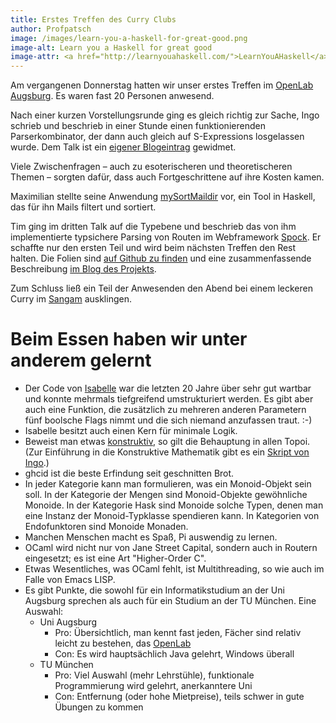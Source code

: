 ```yaml
---
title: Erstes Treffen des Curry Clubs
author: Profpatsch
image: /images/learn-you-a-haskell-for-great-good.png
image-alt: Learn you a Haskell for great good
image-attr: <a href="http://learnyouahaskell.com/">LearnYouAHaskell</a> (CC BY-NC-SA)
---
```


Am vergangenen Donnerstag hatten wir unser erstes Treffen im [OpenLab Augsburg][ola]. Es waren fast 20 Personen anwesend.

Nach einer kurzen Vorstellungsrunde ging es gleich richtig zur Sache, Ingo schrieb und beschrieb in einer Stunde einen funktionierenden Parserkombinator, der dann auch gleich auf S-Expressions losgelassen wurde. Dem Talk ist ein [eigener Blogeintrag][curry-parser] gewidmet.

Viele Zwischenfragen – auch zu esoterischeren und theoretischeren Themen – sorgten dafür, dass auch Fortgeschrittene auf ihre Kosten kamen.

Maximilian stellte seine Anwendung [mySortMaildir][msm] vor, ein Tool in Haskell, das für ihn Mails filtert und sortiert.

Tim ging im dritten Talk auf die Typebene und beschrieb das von ihm implementierte typsichere Parsing von Routen im Webframework [Spock][spock]. Er schaffte nur den ersten Teil und wird beim nächsten Treffen den Rest halten. Die Folien sind [auf Github zu finden][tsrslides] und eine zusammenfassende Beschreibung [im Blog des Projekts][tsrblog].

Zum Schluss ließ ein Teil der Anwesenden den Abend bei einem leckeren Curry im [Sangam][sg] ausklingen.


# Beim Essen haben wir unter anderem gelernt

* Der Code von [Isabelle][isabelle] war die letzten 20 Jahre über sehr gut wartbar und konnte mehrmals tiefgreifend umstrukturiert werden. Es gibt aber auch eine Funktion, die zusätzlich zu mehreren anderen Parametern fünf boolsche Flags nimmt und die sich niemand anzufassen traut. :-)
* Isabelle besitzt auch einen Kern für minimale Logik.
* Beweist man etwas [konstruktiv][konstr], so gilt die Behauptung in allen Topoi. (Zur Einführung in die Konstruktive Mathematik gibt es ein [Skript von Ingo][pizza-konstr].)
* ghcid ist die beste Erfindung seit geschnitten Brot.
* In jeder Kategorie kann man formulieren, was ein Monoid-Objekt sein soll. In der Kategorie der Mengen sind Monoid-Objekte gewöhnliche Monoide. In der Kategorie Hask sind Monoide solche Typen, denen man eine Instanz der Monoid-Typklasse spendieren kann. In Kategorien von Endofunktoren sind Monoide Monaden.
* Manchen Menschen macht es Spaß, Pi auswendig zu lernen.
* OCaml wird nicht nur von Jane Street Capital, sondern auch in Routern eingesetzt; es ist eine Art "Higher-Order C".
* Etwas Wesentliches, was OCaml fehlt, ist Multithreading, so wie auch im Falle von Emacs LISP.
* Es gibt Punkte, die sowohl für ein Informatikstudium an der Uni Augsburg sprechen als auch für ein Studium an der TU München. Eine Auswahl:
    * Uni Augsburg
        * Pro: Übersichtlich, man kennt fast jeden, Fächer sind relativ leicht zu bestehen, das [OpenLab][ola]
        * Con: Es wird hauptsächlich Java gelehrt, Windows überall
    * TU München
        * Pro: Viel Auswahl (mehr Lehrstühle), funktionale Programmierung wird gelehrt, anerkanntere Uni
        * Con: Entfernung (oder hohe Mietpreise), teils schwer in gute Übungen zu kommen


[ola]: https://openlab-augsburg.de/
[curry-parser]: 2015-05-03-wir-bauen-einen-parserkombinator.html
[msm]: https://github.com/maximilianhuber/mySortMaildir
[spock]: http://www.spock.li/
[tsrblog]: http://www.spock.li/2015/04/19/type-safe_routing.html
[tsrslides]: https://github.com/timjb/reroute-talk
[sg]:http://www.sangam-augsburg.de/
[isabelle]: https://en.wikipedia.org/wiki/Isabelle_(proof_assistant)
[konstr]: https://de.wikipedia.org/wiki/Konstruktive_Mathematik
[pizza-konstr]: http://pizzaseminar.speicherleck.de/skript2/konstruktive-mathematik.pdf
